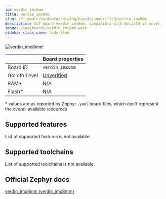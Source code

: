 ```yaml
---
id: verdin_imx8mm
title: verdin_imx8mm
slug: /firmware/hardware/catalog/boards/unverified/verdin_imx8mm
description: IoT board verdin_imx8mm, compatible with Golioth at unverified level.
image: /img/boards/verdin_imx8mm.webp
sidebar_class_name: hide-item
---
```


[//]: # (This is an auto-generated file, do not edit! Changes to it will be lost upon re-generation)

![verdin_imx8mm!](/img/boards/verdin_imx8mm.webp "verdin_imx8mm")

|                | Board properties     |
| -------------  | -------------------- |
| Board ID       | `verdin_imx8mm` |
| Golioth Level  | [Unverified](/firmware/hardware#unverified-boards) |
| RAM*           | N/A |
| Flash*         | N/A |

\* values are as reported by Zephyr `.yaml` board files, which don't represent the overall available resources



## Supported features

List of supported features is not available.

## Supported toolchains

List of supported toolchains is not available.

## Official Zephyr docs

[verdin_imx8mm (verdin_imx8mm)](https://docs.zephyrproject.org/latest/boards/toradex/verdin_imx8mm/doc/index.html)
